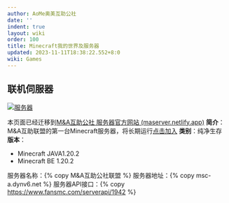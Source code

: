 ```yaml
---
author: AoMe奥美互助公社
date: ''
indent: true
layout: wiki
order: 100
title: Minecraft我的世界及服务器
updated: 2023-11-11T18:38:22.552+8:0
wiki: Games
---
```

## 联机伺服器

[![服务器](https://www.fansmc.com/banner/1942/村庄/FFFFFF/FF1414/medium "服务器状态")](https://www.fansmc.com/xuanchuan/1942/12553)

本页面已经迁移到[M&A互助公社 服务器官方网站 (maserver.netlify.app)](https://maserver.netlify.app/)
**简介**：M&A互助联盟的第一台Minecraft服务器，将长期运行[点击加入](https://www.fansmc.com/server/1942.html)
**类别**：纯净生存
**版本**：

* Minecraft JAVA1.20.2
* Minecraft BE 1.20.2

服务器名称：{% copy M&A互助公社联盟 %}
服务器地址：{% copy msc-a.dynv6.net %}
服务器API接口：{% copy https://www.fansmc.com/serverapi/1942 %}

